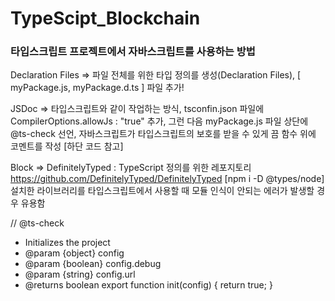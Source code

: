 # TypeScipt_Blockchain

### 타입스크립트 프로젝트에서 자바스크립트를 사용하는 방법

Declaration Files => 파일 전체를 위한 타입 정의를 생성(Declaration Files), [ myPackage.js, myPackage.d.ts ] 파일 추가! <br/>

JSDoc => 타입스크립트와 같이 작업하는 방식, tsconfin.json 파일에 CompilerOptions.allowJs : "true" 추가,
그런 다음 myPackage.js 파일 상단에 @ts-check 선언, 자바스크립트가 타입스크립트의 보호를 받을 수 있게 끔 함수 위에 코멘트를 작성 [하단 코드 참고] <br/>

Block => DefinitelyTyped : TypeScript 정의를 위한 레포지토리 https://github.com/DefinitelyTyped/DefinitelyTyped [npm i -D @types/node] 설치한 라이브러리를 타입스크립트에서 사용할 때 모듈 인식이 안되는 에러가 발생할 경우 유용함

// @ts-check

- Initializes the project
- @param {object} config
- @param {boolean} config.debug
- @param {string} config.url
- @returns boolean
  export function init(config) {
  return true;
  }
